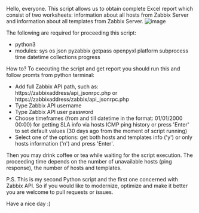 Hello, everyone.
This script allows us to obtain complete Excel report which consist of two worksheets: 
information about all hosts from Zabbix Server and information about all templates from Zabbix Server.
![image](https://user-images.githubusercontent.com/106164393/207299852-7502fcf4-8dc1-4a90-a7dd-ae4e4d721a37.png)

The following are required for proceeding this script:
- python3
- modules:
sys
os
json
pyzabbix
getpass
openpyxl
platform
subprocess
time
datetime
collections
progress

How to?
To executing the script and get report you should run this and follow promts from python terminal:
- Add full Zabbix API path, such as: https://zabbixaddress/api_jsonrpc.php or https://zabbixaddress/zabbix/api_jsonrpc.php
- Type Zabbix API username
- Type Zabbix API user password
- Choose timeframes (from and till datetime in the format: 01/01/2000 00:00) for getting SLA info via hosts ICMP ping history
or press 'Enter' to set default values (30 days ago from the moment of script running)
- Select one of the options: get both hosts and templates info ('y') or only hosts information ('n') and press 'Enter'.

Then you may drink coffee or tea while waiting for the script execution.
The proceeding time depends on the number of unavailable hosts (ping response), the number of hosts and templates.

P.S. This is my second Python script and the first one concerned with Zabbix API.
So if you would like to modernize, optimize and make it better you are welcome to pull requests or issues.

Have a nice day :)
